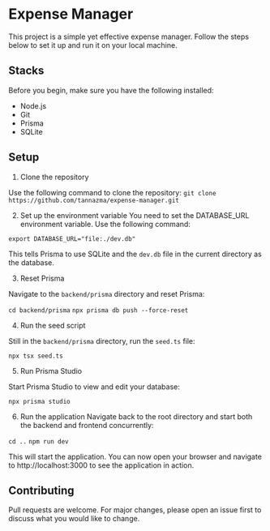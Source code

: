 # Expense Manager

This project is a simple yet effective expense manager. Follow the steps below to set it up and run it on your local machine.

## Stacks

Before you begin, make sure you have the following installed:

- Node.js
- Git
- Prisma
- SQLite

## Setup
1. Clone the repository

Use the following command to clone the repository:
`git clone https://github.com/tannazma/expense-manager.git`

2. Set up the environment variable
You need to set the DATABASE_URL environment variable. Use the following command:

`export DATABASE_URL="file:./dev.db"`

This tells Prisma to use SQLite and the `dev.db` file in the current directory as the database.

3. Reset Prisma

Navigate to the `backend/prisma` directory and reset Prisma:

`cd backend/prisma`
`npx prisma db push --force-reset`

4. Run the seed script

Still in the `backend/prisma` directory, run the `seed.ts` file:

 `npx tsx seed.ts`

5. Run Prisma Studio

Start Prisma Studio to view and edit your database:

 ```npx prisma studio```
 
6. Run the application
Navigate back to the root directory and start both the backend and frontend concurrently:

`cd ..`
`npm run dev`

This will start the application. You can now open your browser and navigate to http://localhost:3000 to see the application in action.

## Contributing
Pull requests are welcome. For major changes, please open an issue first to discuss what you would like to change.
